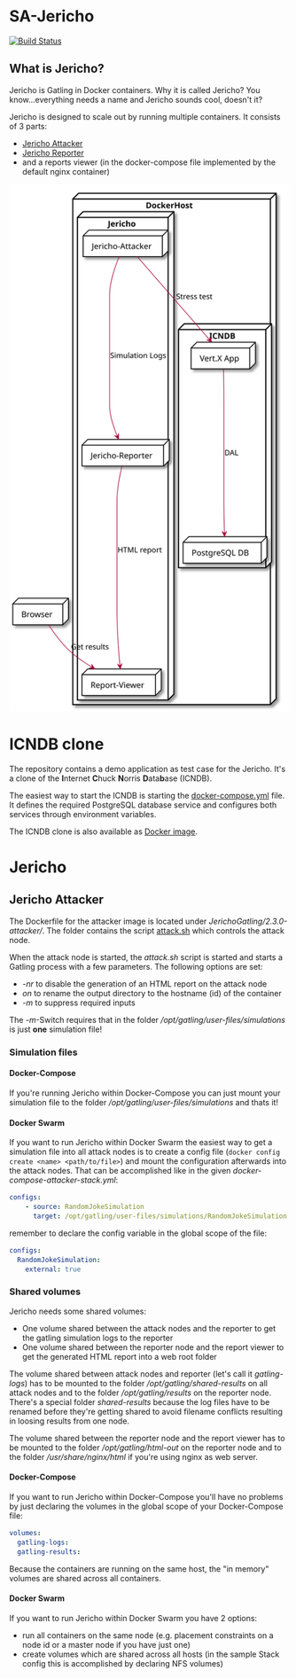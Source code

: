 # SA-Jericho

[![Build Status](https://travis-ci.org/baez90/SA-Jericho.svg?branch=master)](https://travis-ci.org/baez90/SA-Jericho)

## What is Jericho?

Jericho is Gatling in Docker containers.
Why it is called Jericho? You know...everything needs a name and Jericho sounds cool, doesn't it?

Jericho is designed to scale out by running multiple containers.
It consists of 3 parts:

* [Jericho Attacker](https://hub.docker.com/r/baez90/jericho-attacker/)
* [Jericho Reporter](https://hub.docker.com/r/baez90/jericho-reporter/)
* and a reports viewer (in the docker-compose file implemented by the default nginx container)

![Jericho Deployment](./assets/JerichoDeployemnt.svg)

# ICNDB clone

The repository contains a demo application as test case for the Jericho.
It's a clone of the **I**nternet **C**huck **N**orris **D**ata**b**ase (ICNDB).

The easiest way to start the ICNDB is starting the [docker-compose.yml](./docker-compose.yml) file.
It defines the required PostgreSQL database service and configures both services through environment variables.

The ICNDB clone is also available as [Docker image](https://hub.docker.com/r/baez90/jericho-victim/).

# Jericho

## Jericho Attacker

The Dockerfile for the attacker image is located under _JerichoGatling/2.3.0-attacker/_.
The folder contains the script [attack.sh](./JerichoGatling/2.3.0-attacker/attack.sh) which controls the attack node.

When the attack node is started, the _attack.sh_ script is started and starts a Gatling process with a few parameters. The following options are set:

* _-nr_ to disable the generation of an HTML report on the attack node
* _on_ to rename the output directory to the hostname (id) of the container
* _-m_ to suppress required inputs

The _-m_-Switch requires that in the folder _/opt/gatling/user-files/simulations_ is just **one** simulation file!

### Simulation files

#### Docker-Compose

If you're running Jericho within Docker-Compose you can just mount your simulation file to the folder _/opt/gatling/user-files/simulations_ and thats it!

#### Docker Swarm

If you want to run Jericho within Docker Swarm the easiest way to get a simulation file into all attack nodes is to create a config file (`docker config create <name> <path/to/file>`) and mount the configuration afterwards into the attack nodes.
That can be accomplished like in the given _docker-compose-attacker-stack.yml_:

```yaml
configs:
    - source: RandomJokeSimulation
      target: /opt/gatling/user-files/simulations/RandomJokeSimulation.scala
```

remember to declare the config variable in the global scope of the file:

```yaml
configs:
  RandomJokeSimulation:
    external: true
```

### Shared volumes

Jericho needs some shared volumes:

* One volume shared between the attack nodes and the reporter to get the gatling simulation logs to the reporter
* One volume shared between the reporter node and the report viewer to get the generated HTML report into a web root folder

The volume shared between attack nodes and reporter (let's call it _gatling-logs_) has to be mounted to the folder _/opt/gatling/shared-results_ on all attack nodes and to the folder _/opt/gatling/results_ on the reporter node. There's a special folder _shared-results_ because the log files have to be renamed before they're getting shared to avoid filename conflicts resulting in loosing results from one node.

The volume shared between the reporter node and the report viewer has to be mounted to the folder _/opt/gatling/html-out_ on the reporter node and to the folder _/usr/share/nginx/html_ if you're using nginx as web server.

#### Docker-Compose

If you want to run Jericho within Docker-Compose you'll have no problems by just declaring the volumes in the global scope of your Docker-Compose file:

```yaml
volumes:
  gatling-logs:
  gatling-results:
```

Because the containers are running on the same host, the "in memory" volumes are shared across all containers.

#### Docker Swarm

If you want to run Jericho within Docker Swarm you have 2 options:

* run all containers on the same node (e.g. placement constraints on a node id or a master node if you have just one)
* create volumes which are shared across all hosts (in the sample Stack config this is accomplished by declaring NFS volumes)